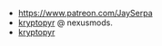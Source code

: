 

- https://www.patreon.com/JaySerpa
- [kryptopyr](https://www.nexusmods.com/skyrimspecialedition/users/4291352) @ nexusmods.
- [kryptopyr](https://www.patreon.com/kryptopyr)
